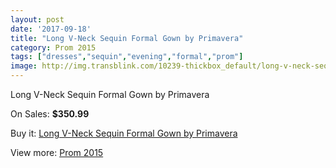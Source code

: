 ```yaml
---
layout: post
date: '2017-09-18'
title: "Long V-Neck Sequin Formal Gown by Primavera"
category: Prom 2015
tags: ["dresses","sequin","evening","formal","prom"]
image: http://img.transblink.com/10239-thickbox_default/long-v-neck-sequin-formal-gown-by-primavera.jpg
---
```

Long V-Neck Sequin Formal Gown by Primavera

On Sales: **$350.99**
<a href="https://www.transblink.com/en/prom-2015/3324-long-v-neck-sequin-formal-gown-by-primavera.html"><amp-img layout="responsive" width="600" height="600" src="//img.transblink.com/10239-thickbox_default/long-v-neck-sequin-formal-gown-by-primavera.jpg" alt="Long V-Neck Sequin Formal Gown by Primavera 0" /></a>
<a href="https://www.transblink.com/en/prom-2015/3324-long-v-neck-sequin-formal-gown-by-primavera.html"><amp-img layout="responsive" width="600" height="600" src="//img.transblink.com/10241-thickbox_default/long-v-neck-sequin-formal-gown-by-primavera.jpg" alt="Long V-Neck Sequin Formal Gown by Primavera 1" /></a>
<a href="https://www.transblink.com/en/prom-2015/3324-long-v-neck-sequin-formal-gown-by-primavera.html"><amp-img layout="responsive" width="600" height="600" src="//img.transblink.com/10240-thickbox_default/long-v-neck-sequin-formal-gown-by-primavera.jpg" alt="Long V-Neck Sequin Formal Gown by Primavera 2" /></a>

Buy it: [Long V-Neck Sequin Formal Gown by Primavera](https://www.transblink.com/en/prom-2015/3324-long-v-neck-sequin-formal-gown-by-primavera.html "Long V-Neck Sequin Formal Gown by Primavera")

View more: [Prom 2015](https://www.transblink.com/en/10-prom-2015 "Prom 2015")